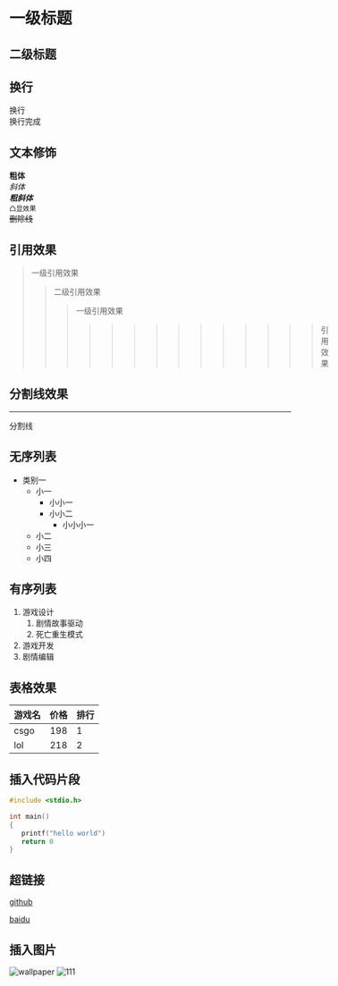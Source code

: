 # 一级标题
## 二级标题

## 换行
换行<br>换行完成
## 文本修饰
**粗体**<br>*斜体*<br>***粗斜体***<br>`凸显效果`<br>~~删除线~~<br>
## 引用效果
> 一级引用效果
>> 二级引用效果
>>> 一级引用效果
>>>>>>>>>>>>>> 引用效果
## 分割线效果
---
   分割线
## 无序列表
* 类别一
  * 小一
    * 小小一
    * 小小二
      * 小小小一
  * 小二
  * 小三
  * 小四
## 有序列表
1. 游戏设计
   1. 剧情故事驱动
   2. 死亡重生模式
2. 游戏开发
3. 剧情编辑
## 表格效果
游戏名|价格|排行
--|:--:|:--
csgo|198|1
lol|218|2
## 插入代码片段
```c
#include <stdio.h>

int main()
{
   printf("hello world")
   return 0
}
```
## 超链接
[github](http://gitgub.com "跳转到github")


[baidu](http://www.baidu.com "跳转到baidu")

## 插入图片
![wallpaper](https://sm.ms/image/UD4mT6iEdNXpAqx "本地壁纸")
![111](https://www.baidu.com/link?url=P4i3LyNf4-FktkIM-EQP6efvknFsxHyhBBmMXhj7mRYtmk5185BBv6OX0shbFO2coer7gX_bHvjMPu5_WmPaD6iqZ1LbhgJt7uw7cuwE0Kqd_QzpzYsrh3ITgfeu8GQPys1ISy2wJayvkbicKytqjunGSNCBzId203PB6sNjMKcMue-oCnWlfsrW0vncW4DBDY1JoUAZ8Y_-wYpEEjxddgyjNUsCpIIhnhDTg06RZDSnSCVHWuvP36Rk09ZNA2eSlcwHI2JXXIJzWHJjwkE2Xkiotuw0UgzyrjX8enKjuFl8tf7OhBpCDheyE5Obse5WfszL6jT0x5FsFd0mhHJbVunh5OcKHs7XyeVDrvyH7dVQ_H6VIiGwcLydjkzqel2k9qHbEafPZEJoaWfYI7rvgPF6kfWftk8b4E23riDEfAM6Bm7PgiRcDC7x2xw5Ke9rzV0-Z-CAgV17qlSulE85QbP5mRVL6fw-ZeFGrersTSCyAvYqbPov-Emwr9DVN_ju3dBFy63tKbprheOhOU6zuJSdiMUFWfXdqOJU8nYyrMvAJEeBmceEuj3pscaqBMsmFOI27sDSedXIYOGqM1nVMSzDX4GGhGeqPP6ysHMyenGML7EpVqoX_oUk6X3vbUs_di0ydSFPKZb8xkMeTwLs8a&wd=&eqid=a0369174000197c8000000066229f167)
